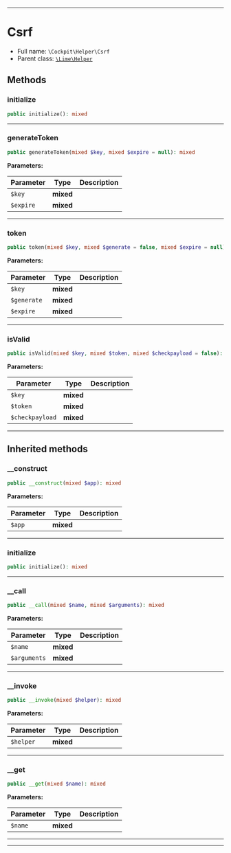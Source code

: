 ***

# Csrf





* Full name: `\Cockpit\Helper\Csrf`
* Parent class: [`\Lime\Helper`](../../Lime/Helper.md)




## Methods


### initialize



```php
public initialize(): mixed
```











***

### generateToken



```php
public generateToken(mixed $key, mixed $expire = null): mixed
```








**Parameters:**

| Parameter | Type | Description |
|-----------|------|-------------|
| `$key` | **mixed** |  |
| `$expire` | **mixed** |  |




***

### token



```php
public token(mixed $key, mixed $generate = false, mixed $expire = null): mixed
```








**Parameters:**

| Parameter | Type | Description |
|-----------|------|-------------|
| `$key` | **mixed** |  |
| `$generate` | **mixed** |  |
| `$expire` | **mixed** |  |




***

### isValid



```php
public isValid(mixed $key, mixed $token, mixed $checkpayload = false): mixed
```








**Parameters:**

| Parameter | Type | Description |
|-----------|------|-------------|
| `$key` | **mixed** |  |
| `$token` | **mixed** |  |
| `$checkpayload` | **mixed** |  |




***


## Inherited methods


### __construct



```php
public __construct(mixed $app): mixed
```








**Parameters:**

| Parameter | Type | Description |
|-----------|------|-------------|
| `$app` | **mixed** |  |




***

### initialize



```php
public initialize(): mixed
```











***

### __call



```php
public __call(mixed $name, mixed $arguments): mixed
```








**Parameters:**

| Parameter | Type | Description |
|-----------|------|-------------|
| `$name` | **mixed** |  |
| `$arguments` | **mixed** |  |




***

### __invoke



```php
public __invoke(mixed $helper): mixed
```








**Parameters:**

| Parameter | Type | Description |
|-----------|------|-------------|
| `$helper` | **mixed** |  |




***

### __get



```php
public __get(mixed $name): mixed
```








**Parameters:**

| Parameter | Type | Description |
|-----------|------|-------------|
| `$name` | **mixed** |  |




***


***

